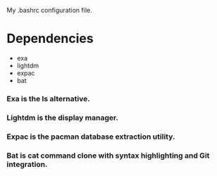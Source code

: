 My .bashrc configuration file.

# Dependencies 
- 	exa
- 	lightdm 
- 	expac
- 	bat

### Exa is the ls alternative.

### Lightdm is the display manager.

### Expac is the pacman database extraction utility.

### Bat is cat command clone with syntax highlighting and Git integration.

